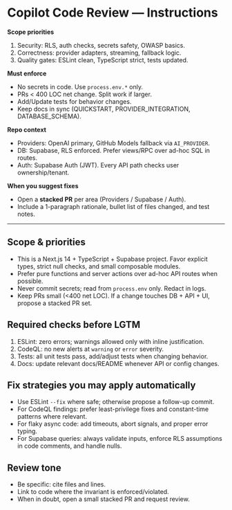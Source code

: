 # Copilot Code Review — Instructions

**Scope priorities**
1) Security: RLS, auth checks, secrets safety, OWASP basics.
2) Correctness: provider adapters, streaming, fallback logic.
3) Quality gates: ESLint clean, TypeScript strict, tests updated.

**Must enforce**
- No secrets in code. Use `process.env.*` only.
- PRs < 400 LOC net change. Split work if larger.
- Add/Update tests for behavior changes.
- Keep docs in sync (QUICKSTART, PROVIDER_INTEGRATION, DATABASE_SCHEMA).

**Repo context**
- Providers: OpenAI primary, GitHub Models fallback via `AI_PROVIDER`.
- DB: Supabase, RLS enforced. Prefer views/RPC over ad-hoc SQL in routes.
- Auth: Supabase Auth (JWT). Every API path checks user ownership/tenant.

**When you suggest fixes**
- Open a **stacked PR** per area (Providers / Supabase / Auth).
- Include a 1-paragraph rationale, bullet list of files changed, and test notes.

---

## Scope & priorities
- This is a Next.js 14 + TypeScript + Supabase project. Favor explicit types, strict null checks, and small composable modules.
- Prefer pure functions and server actions over ad-hoc API routes when possible.
- Never commit secrets; read from `process.env` only. Redact in logs.
- Keep PRs small (<400 net LOC). If a change touches DB + API + UI, propose a stacked PR set.

## Required checks before LGTM
1. ESLint: zero errors; warnings allowed only with inline justification.
2. CodeQL: no new alerts at `warning` or `error` severity.
3. Tests: all unit tests pass, add/adjust tests when changing behavior.
4. Docs: update relevant docs/README whenever API or config changes.

## Fix strategies you may apply automatically
- Use ESLint `--fix` where safe; otherwise propose a follow-up commit.
- For CodeQL findings: prefer least-privilege fixes and constant-time patterns where relevant.
- For flaky async code: add timeouts, abort signals, and proper error typing.
- For Supabase queries: always validate inputs, enforce RLS assumptions in code comments, and handle nulls.

## Review tone
- Be specific: cite files and lines.
- Link to code where the invariant is enforced/violated.
- When in doubt, open a small stacked PR and request review.
